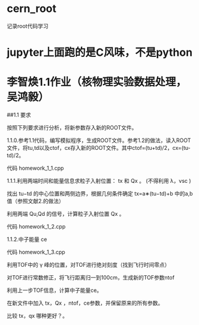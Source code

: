 # cern_root
记录root代码学习

# jupyter上面跑的是C风味，不是python
# 李智焕1.1作业（核物理实验数据处理，吴鸿毅）

##1.1 要求

按照下列要求进行分析，将新参数存入新的ROOT文件。

1.1.0.参考1.1代码，编写模拟程序，生成ROOT文件。参考1.2的做法，读入ROOT文件，将tu,td以及ctof，cx存入新的ROOT文件。其中ctof=(tu+td)/2，cx=(tu-td)/2。

代码 homework_1_1.cpp

1.1.1.利用两端时间和能量信息求粒子入射位置： tx 和 Qx 。 (不得利用 λ，vsc )

找出 tu−td 的中心位置和两侧边界，根据几何条件确定  tx=a∗(tu−td)+b 中的a,b值（参照文献2.的做法）

利用两端 Qu,Qd 的信号，计算粒子入射位置 Qx 。

代码 homework_1_2.cpp

1.1.2.中子能量 ce

代码 homework_1_3.cpp

利用TOF中的  γ  峰的位置，对TOF进行绝对刻度（找到飞行时间零点）

对TOF进行常数修正，将飞行距离归一到100cm，生成新的TOF参数ntof

利用上一步TOF信息，计算中子能量ce。

在新文件中加入 tx，Qx ，ntof，ce参数，并保留原来的所有参数。

比较 tx，qx 哪种更好？。
